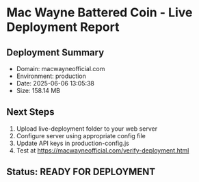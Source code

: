 ﻿# Mac Wayne Battered Coin - Live Deployment Report

## Deployment Summary
- Domain: macwayneofficial.com
- Environment: production  
- Date: 2025-06-06 13:05:38
- Size: 158.14 MB

## Next Steps
1. Upload live-deployment folder to your web server
2. Configure server using appropriate config file
3. Update API keys in production-config.js
4. Test at https://macwayneofficial.com/verify-deployment.html

## Status: READY FOR DEPLOYMENT
